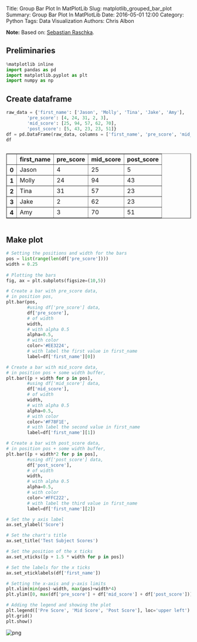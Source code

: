 Title: Group Bar Plot In MatPlotLib
Slug: matplotlib_grouped_bar_plot
Summary: Group Bar Plot In MatPlotLib
Date: 2016-05-01 12:00
Category: Python
Tags: Data Visualization
Authors: Chris Albon



**Note:** Based on: [Sebastian Raschka](http://nbviewer.ipython.org/github/rasbt/matplotlib-gallery/blob/master/ipynb/barplots.ipynb).

## Preliminaries


```python
%matplotlib inline
import pandas as pd
import matplotlib.pyplot as plt
import numpy as np
```

## Create dataframe


```python
raw_data = {'first_name': ['Jason', 'Molly', 'Tina', 'Jake', 'Amy'],
        'pre_score': [4, 24, 31, 2, 3],
        'mid_score': [25, 94, 57, 62, 70],
        'post_score': [5, 43, 23, 23, 51]}
df = pd.DataFrame(raw_data, columns = ['first_name', 'pre_score', 'mid_score', 'post_score'])
df
```




<div style="max-height:1000px;max-width:1500px;overflow:auto;">
<table border="1" class="dataframe">
  <thead>
    <tr style="text-align: right;">
      <th></th>
      <th>first_name</th>
      <th>pre_score</th>
      <th>mid_score</th>
      <th>post_score</th>
    </tr>
  </thead>
  <tbody>
    <tr>
      <th>0</th>
      <td> Jason</td>
      <td>  4</td>
      <td> 25</td>
      <td>  5</td>
    </tr>
    <tr>
      <th>1</th>
      <td> Molly</td>
      <td> 24</td>
      <td> 94</td>
      <td> 43</td>
    </tr>
    <tr>
      <th>2</th>
      <td>  Tina</td>
      <td> 31</td>
      <td> 57</td>
      <td> 23</td>
    </tr>
    <tr>
      <th>3</th>
      <td>  Jake</td>
      <td>  2</td>
      <td> 62</td>
      <td> 23</td>
    </tr>
    <tr>
      <th>4</th>
      <td>   Amy</td>
      <td>  3</td>
      <td> 70</td>
      <td> 51</td>
    </tr>
  </tbody>
</table>
</div>



## Make plot


```python
# Setting the positions and width for the bars
pos = list(range(len(df['pre_score']))) 
width = 0.25 
    
# Plotting the bars
fig, ax = plt.subplots(figsize=(10,5))

# Create a bar with pre_score data,
# in position pos,
plt.bar(pos, 
        #using df['pre_score'] data,
        df['pre_score'], 
        # of width
        width, 
        # with alpha 0.5
        alpha=0.5, 
        # with color
        color='#EE3224', 
        # with label the first value in first_name
        label=df['first_name'][0]) 

# Create a bar with mid_score data,
# in position pos + some width buffer,
plt.bar([p + width for p in pos], 
        #using df['mid_score'] data,
        df['mid_score'],
        # of width
        width, 
        # with alpha 0.5
        alpha=0.5, 
        # with color
        color='#F78F1E', 
        # with label the second value in first_name
        label=df['first_name'][1]) 

# Create a bar with post_score data,
# in position pos + some width buffer,
plt.bar([p + width*2 for p in pos], 
        #using df['post_score'] data,
        df['post_score'], 
        # of width
        width, 
        # with alpha 0.5
        alpha=0.5, 
        # with color
        color='#FFC222', 
        # with label the third value in first_name
        label=df['first_name'][2]) 

# Set the y axis label
ax.set_ylabel('Score')

# Set the chart's title
ax.set_title('Test Subject Scores')

# Set the position of the x ticks
ax.set_xticks([p + 1.5 * width for p in pos])

# Set the labels for the x ticks
ax.set_xticklabels(df['first_name'])

# Setting the x-axis and y-axis limits
plt.xlim(min(pos)-width, max(pos)+width*4)
plt.ylim([0, max(df['pre_score'] + df['mid_score'] + df['post_score'])] )

# Adding the legend and showing the plot
plt.legend(['Pre Score', 'Mid Score', 'Post Score'], loc='upper left')
plt.grid()
plt.show()
```


![png]({filename}/images/matplotlib_grouped_bar_plot/output_6_0.png)

